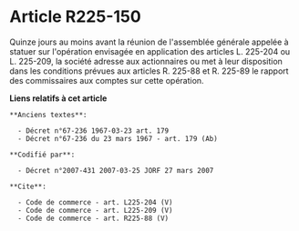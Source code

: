 # Article R225-150

Quinze jours au moins avant la réunion de l'assemblée générale appelée à statuer sur l'opération envisagée en application des
articles L. 225-204 ou L. 225-209, la société adresse aux actionnaires ou met à leur disposition dans les conditions prévues
aux articles R. 225-88 et R. 225-89 le rapport des commissaires aux comptes sur cette opération.

**Liens relatifs à cet article**

	**Anciens textes**:

	  - Décret n°67-236 1967-03-23 art. 179
	  - Décret n°67-236 du 23 mars 1967 - art. 179 (Ab)

	**Codifié par**:

	  - Décret n°2007-431 2007-03-25 JORF 27 mars 2007

	**Cite**:

	  - Code de commerce - art. L225-204 (V)
	  - Code de commerce - art. L225-209 (V)
	  - Code de commerce - art. R225-88 (V)
